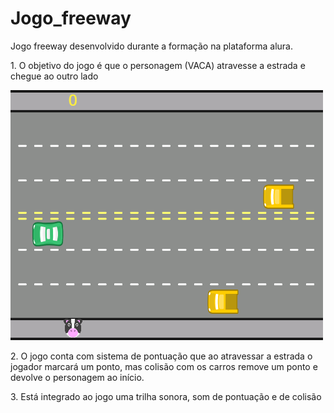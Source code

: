<h1> Jogo_freeway </h1>

<p>Jogo freeway desenvolvido durante a formação na plataforma alura.</p>

<p> 1. O objetivo do jogo é que o personagem (VACA) atravesse a estrada e chegue ao outro lado </p>

![Imagem do jogo](imagens/em_jogo.png)

<p> 2. O jogo conta com sistema de pontuação que ao atravessar a estrada o jogador marcará um ponto, mas colisão com os carros remove um ponto e devolve o personagem ao início. </p>

<p> 3. Está integrado ao jogo uma trilha sonora, som de pontuação e de colisão </p>